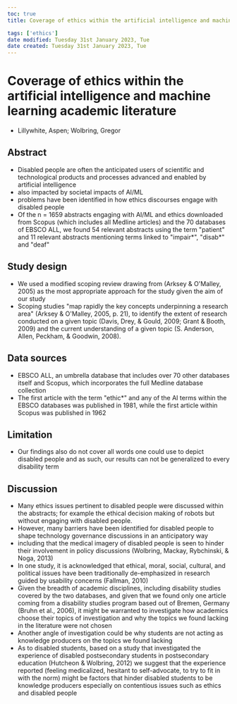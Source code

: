 ```yaml
---
toc: true
title: Coverage of ethics within the artificial intelligence and machine learning academic literature

tags: ['ethics']
date modified: Tuesday 31st January 2023, Tue
date created: Tuesday 31st January 2023, Tue
---
```


# Coverage of ethics within the artificial intelligence and machine learning academic literature
- Lillywhite, Aspen; Wolbring, Gregor


## Abstract
- Disabled people are often the anticipated users of scientific and technological products and processes advanced and enabled by artificial intelligence
- also impacted by societal impacts of AI/ML
- problems have been identified in how ethics discourses engage with disabled people
- Of the n = 1659 abstracts engaging with AI/ML and ethics downloaded from Scopus (which includes all Medline articles) and the 70 databases of EBSCO ALL, we found 54 relevant abstracts using the term "patient" and 11 relevant abstracts mentioning terms linked to "impair*", "disab*" and "deaf"

## Study design
- We used a modified scoping review drawing from (Arksey & O'Malley, 2005) as the most appropriate approach for the study given the aim of our study
- Scoping studies "map rapidly the key concepts underpinning a research area" (Arksey & O'Malley, 2005, p. 21), to identify the extent of research conducted on a given topic (Davis, Drey, & Gould, 2009; Grant & Booth, 2009) and the current understanding of a given topic (S. Anderson, Allen, Peckham, & Goodwin, 2008).
  

## Data sources
- EBSCO ALL, an umbrella database that includes over 70 other databases itself and Scopus, which incorporates the full Medline database collection
- The first article with the term "ethic*" and any of the AI terms within the EBSCO databases was published in 1981, while the first article within Scopus was published in 1962
  

## Limitation
- Our findings also do not cover all words one could use to depict disabled people and as such, our results can not be generalized to every disability term
  

## Discussion
- Many ethics issues pertinent to disabled people were discussed within the abstracts; for example the ethical decision making of robots but without engaging with disabled people.
- However, many barriers have been identified for disabled people to shape technology governance discussions in an anticipatory way
- including that the medical imagery of disabled people is seen to hinder their involvement in policy discussions (Wolbring, Mackay, Rybchinski, & Noga, 2013)
- In one study, it is acknowledged that ethical, moral, social, cultural, and political issues have been traditionally de-emphasized in research guided by usability concerns (Fallman, 2010)
- Given the breadth of academic disciplines, including disability studies covered by the two databases, and given that we found only one article coming from a disability studies program based out of Bremen, Germany (Bruhn et al., 2006), it might be warranted to investigate how academics choose their topics of investigation and why the topics we found lacking in the literature were not chosen
- Another angle of investigation could be why students are not acting as knowledge producers on the topics we found lacking
- As to disabled students, based on a study that investigated the experience of disabled postsecondary students in postsecondary education (Hutcheon & Wolbring, 2012) we suggest that the experience reported (feeling medicalized, hesitant to self-advocate, to try to fit in with the norm) might be factors that hinder disabled students to be knowledge producers especially on contentious issues such as ethics and disabled people



